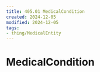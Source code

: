 ```yaml
---
title: 405.01 MedicalCondition
created: 2024-12-05
modified: 2024-12-05
tags:
- thing/MedicalEntity
---
```

# MedicalCondition
